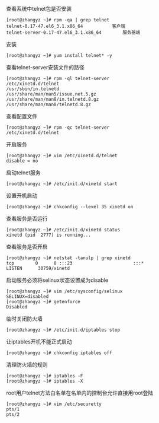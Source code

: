 查看系统中telnet包是否安装
```shell
[root@zhangyz ~]# rpm -qa | grep telnet 
telnet-0.17-47.el6_3.1.x86_64			客户端
telnet-server-0.17-47.el6_3.1.x86_64 		服务器端
```

安装
```shell
[root@zhangyz ~]# yum install telnet* -y
```

查看telnet-server安装文件的路径
```shell
[root@zhangyz ~]# rpm -ql telnet-server 
/etc/xinetd.d/telnet
/usr/sbin/in.telnetd
/usr/share/man/man5/issue.net.5.gz
/usr/share/man/man8/in.telnetd.8.gz
/usr/share/man/man8/telnetd.8.gz
```

查看配置文件
```shell
[root@zhangyz ~]# rpm -qc telnet-server 
/etc/xinetd.d/telnet
```

开启服务
```shell
[root@zhangyz ~]# vim /etc/xinetd.d/telnet
disable = no 
```

启动telnet服务
```shell
[root@zhangyz ~]# /etc/init.d/xinetd start 
```

设置开机启动
```shell
[root@zhangyz ~]# chkconfig --level 35 xinetd on 
```

查看服务是否运行
```shell
[root@zhangyz ~]# /etc/init.d/xinetd status
xinetd (pid  2777) is running...
```

查看服务是否开启
```shell
[root@zhangyz ~]# netstat -tanulp | grep xinetd 
tcp        0      0 :::23                       :::*                        LISTEN      30759/xinetd        
```

启动服务必须将selinux状态设置成为disable
```shell
[root@zhangyz ~]# vim /etc/sysconfig/selinux 
SELINUX=disabled
[root@zhangyz ~]# getenforce 
Disabled
```

临时关闭防火墙
```shell
[root@zhangyz ~]# /etc/init.d/iptables stop
```

让iptables开机不能正式启动
```shell
[root@zhangyz ~]# chkconfig iptables off
```

清理防火墙的规则
```shell
[root@zhangyz ~]# iptables -F 
[root@zhangyz ~]# iptables -X
```


root用户telnet方法白名单在名单内的控制台允许直接用root登陆
```shell
[root@zhangyz ~]# vim /etc/securetty
pts/1
pts/2
```

